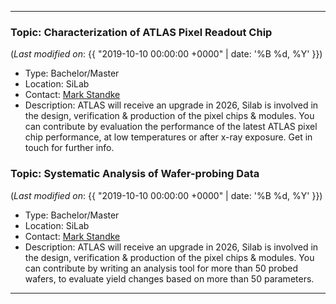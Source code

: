 ***

### Topic: Characterization of ATLAS Pixel Readout Chip 

(_Last modified on_: {{ "2019-10-10 00:00:00 +0000" | date: '%B %d, %Y' }})

- Type: Bachelor/Master
- Location: SiLab
- Contact: [Mark Standke](mailto:standke@physik.uni-bonn.de)
- Description: ATLAS will receive an upgrade in 2026, Silab is involved in the design, verification & production of the pixel chips & modules. You can contribute by evaluation the performance of the latest ATLAS pixel chip performance, at low temperatures or after x-ray exposure. Get in touch for further info.

### Topic: Systematic Analysis of Wafer-probing Data

(_Last modified on_: {{ "2019-10-10 00:00:00 +0000" | date: '%B %d, %Y' }})

- Type: Bachelor/Master
- Location: SiLab
- Contact: [Mark Standke](mailto:standke@physik.uni-bonn.de)
- Description: ATLAS will receive an upgrade in 2026, Silab is involved in the design, verification & production of the pixel chips & modules. You can contribute by writing an analysis tool for more than 50 probed wafers, to evaluate yield changes based on more than 50 parameters.

*** 